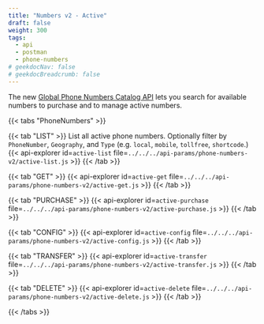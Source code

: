 ```yaml
---
title: "Numbers v2 - Active"
draft: false
weight: 300
tags:
  - api
  - postman
  - phone-numbers
# geekdocNav: false
# geekdocBreadcrumb: false
---
```


The new [Global Phone Numbers Catalog API](https://www.twilio.com/docs/phone-numbers/global-catalog) lets you search for available numbers to purchase and to manage active numbers.

{{< tabs "PhoneNumbers" >}}

{{< tab "LIST" >}}
List all active phone numbers. Optionally filter by `PhoneNumber`, `Geography`, and `Type` (e.g. `local`, `mobile`, `tollfree`, `shortcode`.)
{{< api-explorer id=`active-list` file=`../../../api-params/phone-numbers-v2/active-list.js` >}}
{{< /tab >}}

{{< tab "GET" >}}
{{< api-explorer id=`active-get` file=`../../../api-params/phone-numbers-v2/active-get.js` >}}
{{< /tab >}}

{{< tab "PURCHASE" >}}
{{< api-explorer id=`active-purchase` file=`../../../api-params/phone-numbers-v2/active-purchase.js` >}}
{{< /tab >}}

{{< tab "CONFIG" >}}
{{< api-explorer id=`active-config` file=`../../../api-params/phone-numbers-v2/active-config.js` >}}
{{< /tab >}}

{{< tab "TRANSFER" >}}
{{< api-explorer id=`active-transfer` file=`../../../api-params/phone-numbers-v2/active-transfer.js` >}}
{{< /tab >}}

{{< tab "DELETE" >}}
{{< api-explorer id=`active-delete` file=`../../../api-params/phone-numbers-v2/active-delete.js` >}}
{{< /tab >}}

{{< /tabs >}}
